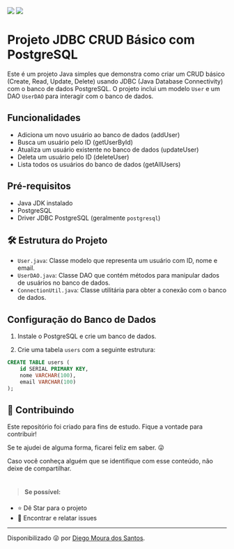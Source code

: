 

<img src="http://img.shields.io/static/v1?label=License&message=MIT&color=green&style=for-the-badge"/>

<img src="http://img.shields.io/static/v1?label=STATUS&message=EM%20DESENVOLVIMENTO&color=RED&style=for-the-badge"/>


# Projeto JDBC CRUD Básico com PostgreSQL

Este é um projeto Java simples que demonstra como criar um CRUD básico (Create, Read, Update, Delete) usando JDBC (Java Database Connectivity) com o banco de dados PostgreSQL. O projeto inclui um modelo `User` e um DAO `UserDAO` para interagir com o banco de dados.

## Funcionalidades

- Adiciona um novo usuário ao banco de dados (addUser)
- Busca um usuário pelo ID (getUserById)
- Atualiza um usuário existente no banco de dados (updateUser)
- Deleta um usuário pelo ID (deleteUser)
- Lista todos os usuários do banco de dados (getAllUsers)

## Pré-requisitos

- Java JDK instalado
- PostgreSQL
- Driver JDBC PostgreSQL (geralmente `postgresql`)

## 🛠️ Estrutura do Projeto

- `User.java`: Classe modelo que representa um usuário com ID, nome e email.
- `UserDAO.java`: Classe DAO que contém métodos para manipular dados de usuários no banco de dados.
- `ConnectionUtil.java`: Classe utilitária para obter a conexão com o banco de dados.

## Configuração do Banco de Dados

1. Instale o PostgreSQL e crie um banco de dados.

2. Crie uma tabela `users` com a seguinte estrutura:

```sql
CREATE TABLE users (
    id SERIAL PRIMARY KEY,
    nome VARCHAR(100),
    email VARCHAR(100)
);

```

<h2> 🤝 Contribuindo </h2>

<p>
Este repositório foi criado para fins de estudo. Fique a vontade para contribuir!
    
Se te ajudei de alguma forma, ficarei feliz em saber. 😜
    
Caso você conheça alguém que se identifique com esse conteúdo, não deixe de compartilhar.
</br></br>

> <h4>Se possível:</h4>

- ⭐️ Dê Star para o projeto
- 🐛 Encontrar e relatar issues
</p>

---

Disponibilizado 😜 por [Diego Moura dos Santos](https://www.linkedin.com/in/diegomouradossantos/).
